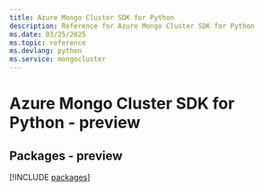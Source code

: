 ```yaml
---
title: Azure Mongo Cluster SDK for Python
description: Reference for Azure Mongo Cluster SDK for Python
ms.date: 03/25/2025
ms.topic: reference
ms.devlang: python
ms.service: mongocluster
---
```

# Azure Mongo Cluster SDK for Python - preview
## Packages - preview
[!INCLUDE [packages](mongo-cluster-index.md)]